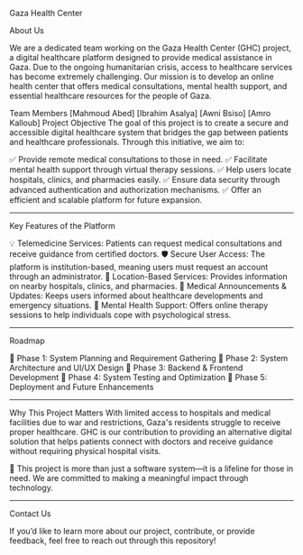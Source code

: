 Gaza Health Center

About Us

We are a dedicated team working on the Gaza Health Center (GHC) project, a digital healthcare platform designed to provide medical assistance in Gaza. Due to the ongoing humanitarian crisis, access to healthcare services has become extremely challenging. Our mission is to develop an online health center that offers medical consultations, mental health support, and essential healthcare resources for the people of Gaza.

Team Members
[Mahmoud Abed]
[Ibrahim Asalya]
[Awni Bsiso]
[Amro Kalloub]
Project Objective
The goal of this project is to create a secure and accessible digital healthcare system that bridges the gap between patients and healthcare professionals. Through this initiative, we aim to:

✅ Provide remote medical consultations to those in need.
✅ Facilitate mental health support through virtual therapy sessions.
✅ Help users locate hospitals, clinics, and pharmacies easily.
✅ Ensure data security through advanced authentication and authorization mechanisms.
✅ Offer an efficient and scalable platform for future expansion.
_______________________________________________________________________________________________________________________________
Key Features of the Platform

💡 Telemedicine Services: Patients can request medical consultations and receive guidance from certified doctors.
🛡️ Secure User Access: The platform is institution-based, meaning users must request an account through an administrator.
📌 Location-Based Services: Provides information on nearby hospitals, clinics, and pharmacies.
📝 Medical Announcements & Updates: Keeps users informed about healthcare developments and emergency situations.
💬 Mental Health Support: Offers online therapy sessions to help individuals cope with psychological stress.
_________________________________________________________________________________________________________________________________
Roadmap

📍 Phase 1: System Planning and Requirement Gathering
📍 Phase 2: System Architecture and UI/UX Design
📍 Phase 3: Backend & Frontend Development
📍 Phase 4: System Testing and Optimization
📍 Phase 5: Deployment and Future Enhancements
_________________________________________________________________________________________________________________________________
Why This Project Matters
With limited access to hospitals and medical facilities due to war and restrictions, Gaza's residents struggle to receive proper healthcare. GHC is our contribution to providing an alternative digital solution that helps patients connect with doctors and receive guidance without requiring physical hospital visits.

🚀 This project is more than just a software system—it is a lifeline for those in need. We are committed to making a meaningful impact through technology.
__________________________________________________________________________________________________________________________________
Contact Us

If you’d like to learn more about our project, contribute, or provide feedback, feel free to reach out through this repository!





